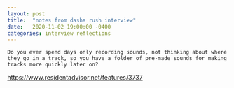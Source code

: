 ```yaml
---
layout: post
title:  "notes from dasha rush interview"
date:   2020-11-02 19:00:00 -0400
categories: interview reflections
---
```

`Do you ever spend days only recording sounds, not thinking about where they go in a track, so you have a folder of pre-made sounds for making tracks more quickly later on?`


https://www.residentadvisor.net/features/3737